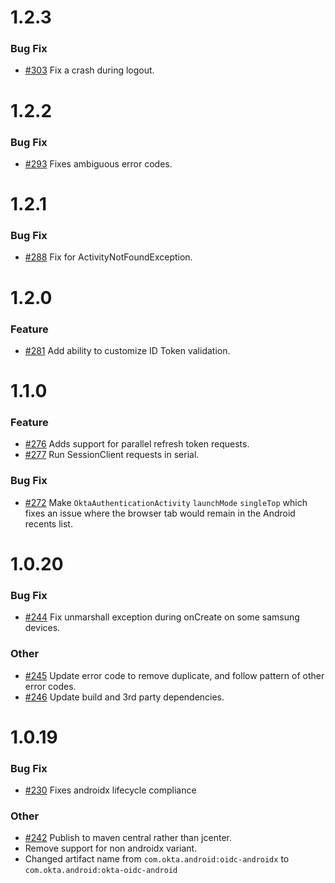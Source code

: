 # 1.2.3

### Bug Fix
- [#303](https://github.com/okta/okta-oidc-android/pull/303) Fix a crash during logout.

# 1.2.2

### Bug Fix
- [#293](https://github.com/okta/okta-oidc-android/pull/293) Fixes ambiguous error codes.

# 1.2.1

### Bug Fix
- [#288](https://github.com/okta/okta-oidc-android/pull/288) Fix for ActivityNotFoundException.

# 1.2.0

### Feature
- [#281](https://github.com/okta/okta-oidc-android/pull/281) Add ability to customize ID Token validation.

# 1.1.0

### Feature
- [#276](https://github.com/okta/okta-oidc-android/pull/276) Adds support for parallel refresh token requests.
- [#277](https://github.com/okta/okta-oidc-android/pull/277) Run SessionClient requests in serial.

### Bug Fix
- [#272](https://github.com/okta/okta-oidc-android/pull/272) Make `OktaAuthenticationActivity` `launchMode` `singleTop` which fixes an issue where the browser tab would remain in the Android recents list.

# 1.0.20

### Bug Fix

- [#244](https://github.com/okta/okta-oidc-android/pull/244) Fix unmarshall exception during onCreate on some samsung devices.

### Other

- [#245](https://github.com/okta/okta-oidc-android/pull/245) Update error code to remove duplicate, and follow pattern of other error codes.
- [#246](https://github.com/okta/okta-oidc-android/pull/246) Update build and 3rd party dependencies.

# 1.0.19

### Bug Fix

- [#230](https://github.com/okta/okta-oidc-android/pull/230) Fixes androidx lifecycle compliance

### Other 

- [#242](https://github.com/okta/okta-oidc-android/pull/242) Publish to maven central rather than jcenter.
- Remove support for non androidx variant.
- Changed artifact name from `com.okta.android:oidc-androidx` to `com.okta.android:okta-oidc-android`
